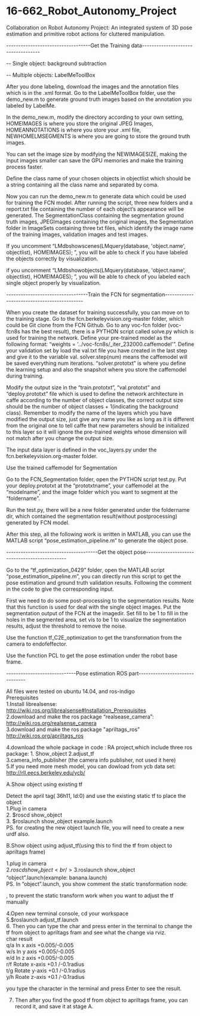 # 16-662_Robot_Autonomy_Project
Collaboration on Robot Autonomy Project: An integrated system of 3D pose estimation and primitive robot actions for cluttered manipulation.

-----------------------------------Get the Training data-----------------------------------

-- Single object: background subtraction



-- Multiple objects: LabelMeToolBox

After you done labeling, download the images and the annotation files which is in the .xml format. Go to the LabelMeToolBox folder, use the demo_new.m to generate ground truth images based on the annotation you labeled by LabelMe. 

In the demo_new.m, modify the directory according to your own setting, HOMEIMAGES is where you store the original JPEG Images, HOMEANNOTATIONS is where you store your .xml file, NEWHOMELMSEGMENTS is where you are going to store the ground truth images. 

You can set the image size by modifying the NEWIMAGESIZE, making the input images smaller can save the GPU memories and make the training process faster.

Define the class name of your chosen objects in objectlist which should be a string containing all the class name and separated by coma. 

Now you can run the demo_new.m to generate data which could be used for training the FCN model. After running the script, three new folders and a report.txt file containing the number of each object’s appearance will be generated. The SegmentationClass containing the segmentation ground truth images, JPEGImages containing the original images, the Segmentation folder in ImageSets containing three txt files, which identify the image name of the training images, validation images and test images.

If you uncomment “LMdbshowscenes(LMquery(database, 'object.name', objectlist), HOMEIMAGES);
”, you will be able to check if you have labeled the objects correctly by visualization.


if you uncomment “LMdbshowobjects(LMquery(database, 'object.name', objectlist), HOMEIMAGES);
”, you will be able to check of you labeled each single object properly by visualization.



----------------------------------Train the FCN for segmentation--------------------------------------------

When you create the dataset for training successfully, you can move on to the training stage. Go to the fcn.berkeleyvision.org-master folder, which could be Git clone from the FCN Github. Go to any voc-fcn folder (voc-fcn8s has the best result), there is a PYTHON script called solve.py which is used for training the network. Define your pre-trained model as the following format: “weights = '../voc-fcn8s/_iter_232000.caffemodel'”. Define your validation set by load the val.txt file you have created in the last step and give it to the variable val. 
solver.step(num) means the caffemodel will be saved everything num iterations.
“solver.prototxt” is where you define the learning setup and also the snapshot where you store the caffemodel during training. 

Modify the output size in the “train.prototxt”, “val.prototxt” and “deploy.prototxt” file which is used to define the network architecture in caffe according to the number of object classes, the correct output size should be the number of object classes + 1(indicating the background class). Remember to modify the name of the layers which you have modified the output size, just give any name you like as long as it is different from the original one to tell caffe that new parameters should be initialized to this layer so it will ignore the pre-trained weights whose dimension will not match after you change the output size.

The input data layer is defined in the voc_layers.py under the fcn.berkeleyvision.org-master folder.



Use the trained caffemodel for Segmentation

Go to the FCN_Segmentation folder, open the PYTHON script test.py. 
Put your deploy.prototxt at the “prototxtname”, your caffemodel at the “modelname”, and the image folder which you want to segment at the “foldername”.

Run the test.py, there will be a new folder generated under the foldername dir, which contained the segmentation result(without postprocessing) generated by FCN model.

After this step, all the following work is written in MATLAB, you can use the MATLAB script “pose_estimation_pipeline.m” to generate the object pose.




--------------------------------------Get the object pose---------------------------------------------

Go to the “tf_optimization_0429” folder, open the MATLAB script “pose_estimation_pipeline.m”, you can directly run this script to get the pose estimation and ground truth validation results. Following the comment in the code to give the corresponding input.

First we need to do some post-processing to the segmentation results. Note that this function is used for deal with the single object images. Put the segmentation output of the FCN at the imagedir. Set fill to be 1 to fill in the holes in the segmented area, set vis to be 1 to visualize the segmentation results, adjust the threshold to remove the noise.

Use the function tf_C2E_optimization to get the transformation from the camera to endofeffector.

Use the function PCL to get the pose estimation under the robot base frame.







-----------------------------Pose estimation ROS part-------------------------------

All files were tested on ubuntu 14.04, and ros-indigo <br />
Prerequisites <br />
1.Install librealsense: http://wiki.ros.org/librealsense#Installation_Prerequisites <br />
2.download and make the ros package “realsease_camera”: http://wiki.ros.org/realsense_camera <br />
3.download and make the ros package "apriltags_ros” http://wiki.ros.org/apriltags_ros <br />

4.download the whole package in code : RA project,which include three ros package: 1. Show_object 2.adjust_tf <br /> 3.camera_info_publisher (the camera info publisher, not used it here) <br />
5.If you need more mesh model, you can dowload from ycb data set: http://rll.eecs.berkeley.edu/ycb/ <br />


A.Show object using existing tf <br />

Detect the april tag( 36h11, Id:0) and use the existing static tf to place the object <br />
1.Plug in camera <br />
2. $roscd show_object<br />
3. $roslaunch show_object example.launch<br />
PS. for creating the new object launch file, you will need to create a new urdf also. <br />

B.Show object using adjust_tf(using this to find the tf from object to apriltags frame) <br />

1.plug in camera <br />
2.$roscd show_object<br />
3.$roslaunch show_object “object”.launch(example: banana.launch)<br />
PS. In “object”.launch, you show comment the static transformation node: <br />
<!--node pkg="tf" type="static_transform_publisher" name="wood_wrt_apr" args="0.015000 0.060000 -0.025000 0.987535 -0.149251 0.049418 0.007469  apriltag_frame object_link 100" /--> , to prevent the static transform work when you want to adjust the tf manually<br />

4.Open new terminal console, cd your workspace<br />
5.$roslaunch adjust_tf.launch<br />
6. Then you can type the char and press enter in the terminal to change the tf from object to apriltags fram and see what the change via rviz.<br />
char result<br />
q/a  In x axis +0.005/-0.005<br />
w/s  In y axis +0.005/-0.005<br />
e/d  In z axis +0.005/-0.005<br />
r/f  Rotate x-axis +0.1 /-0.1radius<br />
t/g  Rotate y-axis +0.1 /-0.1radius<br />
y/h  Roate z-axis +0.1 /-0.1radius<br />

you type the character in the terminal and press Enter to see the result.<br />

7. Then after you find the good tf from object to apriltags frame, you can record it, and save it at stage A.<br />
